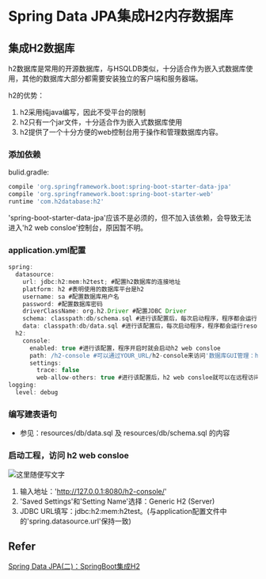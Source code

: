 # Spring Data JPA集成H2内存数据库

## 集成H2数据库
h2数据库是常用的开源数据库，与HSQLDB类似，十分适合作为嵌入式数据库使用，其他的数据库大部分都需要安装独立的客户端和服务器端。

h2的优势：
1. h2采用纯java编写，因此不受平台的限制
2. h2只有一个jar文件，十分适合作为嵌入式数据库使用
3. h2提供了一个十分方便的web控制台用于操作和管理数据库内容。

### 添加依赖
bulid.gradle:
```groovy
compile 'org.springframework.boot:spring-boot-starter-data-jpa'
compile 'org.springframework.boot:spring-boot-starter-web'
runtime 'com.h2database:h2'
```
'spring-boot-starter-data-jpa'应该不是必须的，但不加入该依赖，会导致无法进入'h2 web consloe'控制台，原因暂不明。

### application.yml配置
```groovy
spring:
  datasource:
    url: jdbc:h2:mem:h2test; #配置h2数据库的连接地址
    platform: h2 #表明使用的数据库平台是h2
    username: sa #配置数据库用户名
    password: #配置数据库密码
    driverClassName: org.h2.Driver #配置JDBC Driver
    schema: classpath:db/schema.sql #进行该配置后，每次启动程序，程序都会运行resources/db/schema.sql文件，对数据库的结构进行操作
    data: classpath:db/data.sql #进行该配置后，每次启动程序，程序都会运行resources/db/data.sql文件，对数据库的数据操作
  h2:
    console:
      enabled: true #进行该配置，程序开启时就会启动h2 web consloe
      path: /h2-console #可以通过YOUR_URL/h2-console来访问'数据库GUI管理：h2 web consloe'。YOUR_URL是你程序的访问URl。
      settings:
        trace: false
        web-allow-others: true #进行该配置后，h2 web consloe就可以在远程访问了。否则只能在本机访问
logging:
  level: debug
```

### 编写建表语句
- 参见：resources/db/data.sql 及 resources/db/schema.sql 的内容

### 启动工程，访问 h2 web consloe
![这里随便写文字](你刚复制的图片路径)
1. 输入地址：'http://127.0.0.1:8080/h2-console/'
2. 'Saved Settings'和'Setting Name'选择：Generic H2 (Server)
3. JDBC URL填写：jdbc:h2:mem:h2test。(与application配置文件中的'spring.datasource.url'保持一致)


## Refer
[Spring Data JPA(二)：SpringBoot集成H2](https://niocoder.com/2018/03/23/Spring-Data-JPA(二)-SpringBoot集成H2/#applicationyml)
